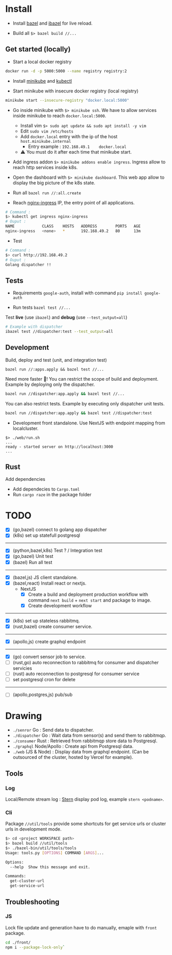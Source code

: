 # Install

- Install [bazel](https://docs.bazel.build/versions/master/install.html) and [ibazel](https://github.com/bazelbuild/bazel-watcher) for live reload.

- Build all `$> bazel build //...`

## Get started (locally)

- Start a local docker registry
```bash
docker run -d -p 5000:5000 --name registry registry:2
```

- Install [minikube](https://minikube.sigs.k8s.io/docs/start/) and [kubectl](https://kubernetes.io/docs/tasks/tools/install-kubectl/)

- Start minikube with insecure docker registry (local registry)
```bash
minikube start --insecure-registry "docker.local:5000"
```
- Go inside minikube with `$> minikube ssh`. We have to allow services inside minikube to reach `docker.local:5000`.
  - Install vim `$> sudo apt update && sudo apt install -y vim`
  - Edit `sudo vim /etc/hosts`
  - Add `docker.local` entry with the ip of the host `host.minikube.internal`
    - Entry example : `192.168.49.1    docker.local`
  - ⚠️ You must do it after each time that minikube start.

- Add ingress addon `$> minikube addons enable ingress`. Ingress allow to reach http services inside k8s.

- Open the dashboard with `$> minikube dashboard`. This web app allow to display the big picture of the k8s state.

- Run all `bazel run //:all.create`

- Reach [nginx-ingress](./ingress.yaml) IP, the entry point of all applications.

```bash
# Command :
$> kubectl get ingress nginx-ingress
# Ouput : 
NAME            CLASS    HOSTS   ADDRESS        PORTS   AGE
nginx-ingress   <none>   *       192.168.49.2   80      13m
``` 

- Test 
```bash
# Command :
$> curl http://192.168.49.2
# Ouput : 
Golang dispatcher !!
```


## Tests

- Requirements `google-auth`, install with command `pip install google-auth`

- Run tests `bazel test //...`

Test **live** (use `ibazel`) and **debug** (use `--test_output=all`)
```bash
# Example with dispatcher
ibazel test //dispatcher:test --test_output=all
```

## Development

Build, deploy and test (unit, and integration test)
```
bazel run //:apps.apply && bazel test //...
```

Need more faster 🚀! You can restrict the scope of build and deployment.
Example by deploying only the dispatcher.
```bash
bazel run //dispatcher:app.apply && bazel test //...
```
You can also restrict tests.
Example by executing only dispatcher unit tests.
```bash
bazel run //dispatcher:app.apply && bazel test //dispatcher:test
```

- Development front standalone. Use NextJS with endpoint mapping from localcluster.
```
$> ./web/run.sh
...
ready - started server on http://localhost:3000
...
```

## Rust

Add dependencies
- Add dependecies to `Cargo.toml`
- Run `cargo raze` in the package folder

# TODO

- [X] (go,bazel) connect to golang app dispatcher
- [X] (k8s) set up statefull postgresql

---

- [x] (python,bazel,k8s) Test ? / Integration test
- [x] (go,bazel) Unit test
- [x] (bazel) Run all test

---

- [x] (bazel,js) JS client standalone.
- [x] (bazel,react) Install react or nextjs.
  - NextJS
    - [x] Create a build and deployment production workflow with command `next build` + `next start` and package to image.
    - [x] Create development workflow
---

- [x] (k8s) set up stateless rabbitmq.
- [x] (rust,bazel) create consumer service.

---

- [x] (apollo,js) create graphql endpoint

---

- [x] (go) convert sensor job to service.
- [ ] (rust,go) auto reconnection to rabbitmq for consumer and dispatcher servicies
- [ ] (rust) auto reconnection to postgresql for consumer service
- [ ] set postgresql cron for delete

---

- [ ] (apollo,postgres,js) pub/sub


# Drawing

- `./senror` Go : Send data to dispatcher.
- `./dispatcher` Go : Wait data from sensor(s) and send them to rabbitmqp.
- `./consumer` Rust : Retrieved from rabbitmqp store data to Postgresql.
- `./graphql` Node/Apollo : Create api from Postgresql data.
- `./web` (JS & Node) : Display data from graphql endpoint. (Can be outsourced of the cluster, hosted by Vercel for example).

## Tools

### Log 

Local/Remote stream log : [Stern](https://github.com/wercker/stern) display pod log, example `stern <podname>`.

### Cli

Package `//util/tools` provide some shortcuts for get service urls or cluster urls in development mode. 
```bash
$> cd <project WORKSPACE path>
$> bazel build //util/tools
$> ./bazel-bin/util/tools/tools
Usage: tools.py [OPTIONS] COMMAND [ARGS]...

Options:
  --help  Show this message and exit.

Commands:
  get-cluster-url
  get-service-url
```

## Troubleshooting

### JS

Lock file update and generation have to do manually, emaple with `front` package.
```bash
cd ./front/
npm i --package-lock-only`
```